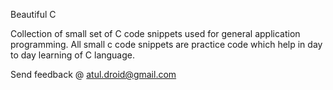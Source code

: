 Beautiful C

Collection of small set of C code snippets
used for general application programming.
All small c code snippets are practice code
which help in day to day learning of C language.

Send feedback @ atul.droid@gmail.com